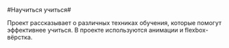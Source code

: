 #Научиться учиться#

Проект рассказывает о различных техниках обучения, которые помогут эффективнее учиться.
В проекте используются анимации и flexbox-вёрстка.